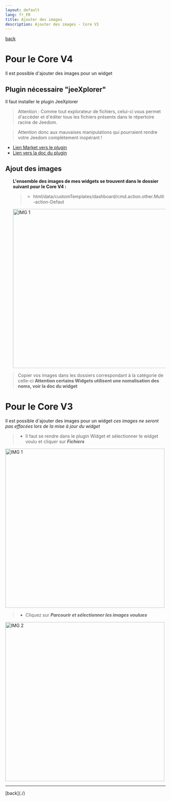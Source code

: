 ```yaml
---
layout: default
lang: fr_FR
title: Ajouter des images
description: Ajouter des images - Core V3
---
```


[back](./)

# Pour le Core V4

Il est possible d'ajouter des images pour un widget

## Plugin nécessaire "jeeXplorer"

Il faut installer le plugin JeeXplorer

> Attention : Comme tout explorateur de fichiers, celui-ci vous permet d'accéder et d'éditer tous les fichiers présents dans le répertoire racine de Jeedom.

> Attention donc aux mauvaises manipulations qui pourraient rendre votre Jeedom complètement inopérant !

<ul>
    <li><a href="https://www.jeedom.com/market/index.php?v=d&p=market&type=plugin&categorie=programming&&name=JeeXplorer">Lien Market vers le plugin</a></li>
    <li><a href="https://kiboost.github.io/jeedom_docs/plugins/jeexplorer/fr_FR/">Lien vers la doc du plugin</a></li>
</ul>

## Ajout des images

<ul>
  <b>L'ensemble des images de mes widgets se trouvent dans le dossier suivant pour le Core V4 :</b>
    <blockquote>
        <ul>
            <li>html/data/customTemplates/dashboard/cmd.action.other.Multi-action-Defaut</li>
        </ul>
    </blockquote>
    <p><img src="../{{site.img}}/add_img_3.png" alt="IMG 1" width="500" /></p>
</ul>

> Copier vos images dans les dossiers correspondant à la catégorie de celle-ci
> <b> Attention certains Widgets utilisent une nomalisation des noms, voir la doc du widget</b>

# Pour le Core V3

Il est possible d'ajouter des images pour un widget <i>ces images ne seront pas effacées lors de la mise à jour du widget</i>

<blockquote>
    <ul>
        <li>Il faut se rendre dans le plugin Widget et sélectionner le widget voulu et cliquer sur <i><b>Fichiers</b></i></li>
    </ul>
</blockquote>
<p><img src="../{{site.img}}/add_img_1.png" alt="IMG 1" width="500" /></p>
<blockquote>
    <ul>
        <li>Cliquez sur <i><b>Parcourir et sélectionner les images voulues</b></i></li>
    </ul>
</blockquote>
<p><img src="../{{site.img}}/add_img_2.png" alt="IMG 2" width="500" /></p>

<hr />
[back](./)
